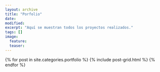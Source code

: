 ```yaml
---
layout: archive
title: "Porfolio"
date: 
modified:
excerpt: "Aquí se muestran todos los proyectos realizados."
tags: []
image:
  feature:
  teaser:
---
```


<div class="tiles">
{% for post in site.categories.portfolio %}
  {% include post-grid.html %}
{% endfor %}
</div><!-- /.tiles -->
